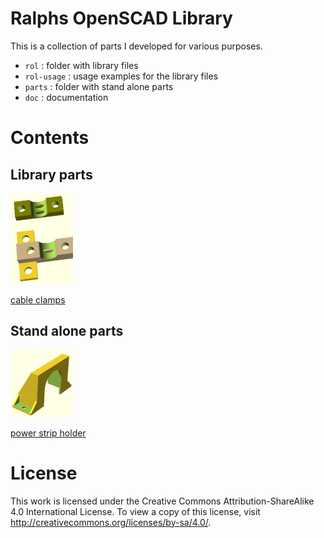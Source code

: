 # Ralphs OpenSCAD Library

This is a collection of parts I developed for various purposes.

* `rol` : folder with library files
* `rol-usage` : usage examples for the library files
* `parts` : folder with stand alone parts
* `doc` : documentation

# Contents

## Library parts

![cable clamps](doc/img/cableclamp_usage_small.png)

[cable clamps](doc/cableclamp.md)

## Stand alone parts

![power strip holder](doc/img/powerstripholder_small.png)

[power strip holder](doc/powerstripholder.md)

# License

This work is licensed under the Creative Commons 
Attribution-ShareAlike 4.0 International License. 
To view a copy of this license, visit
http://creativecommons.org/licenses/by-sa/4.0/.
